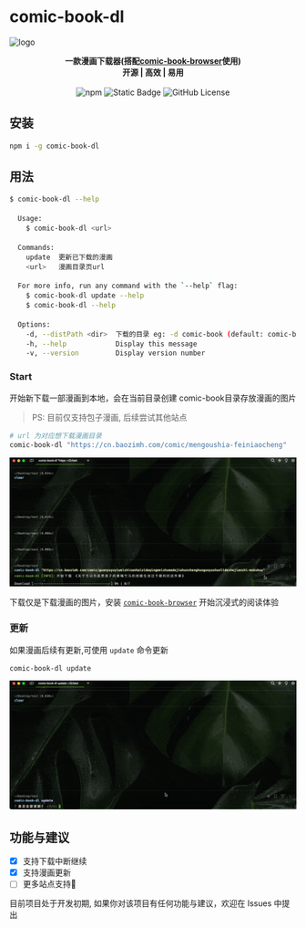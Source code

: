# comic-book-dl

![logo](https://socialify.git.ci/gxr404/comic-book-dl/image?font=Source%20Code%20Pro&logo=https%3A%2F%2Fgithub.com%2Fgxr404%2Fcomic-book-dl%2Fraw%2Fmain%2Fdocs%2Flogo.png&name=1&pattern=Circuit%20Board&theme=Light)

<!-- markdownlint-disable MD033 -->

<p align="center">
  <b>一款漫画下载器(搭配<a href="https://github.com/gxr404/comic-book-browser">comic-book-browser</a>使用)</b><br/>
  <b>开源 | 高效 | 易用</b><br/><br/>
  <img src="https://img.shields.io/npm/v/comic-book-dl" alt="npm">
  <img src="https://img.shields.io/badge/PR-welcome-blue" alt="Static Badge">
  <img src="https://img.shields.io/github/license/gxr404/comic-book-dl" alt="GitHub License">
  <br>
</p>

## 安装

```bash
npm i -g comic-book-dl
```

## 用法

```bash
$ comic-book-dl --help

  Usage:
    $ comic-book-dl <url>

  Commands:
    update  更新已下载的漫画
    <url>   漫画目录页url

  For more info, run any command with the `--help` flag:
    $ comic-book-dl update --help
    $ comic-book-dl --help

  Options:
    -d, --distPath <dir>  下载的目录 eg: -d comic-book (default: comic-book)
    -h, --help            Display this message
    -v, --version         Display version number
```

### Start

开始新下载一部漫画到本地，会在当前目录创建 comic-book目录存放漫画的图片

> PS: 目前仅支持包子漫画, 后续尝试其他站点

```bash
# url 为对应想下载漫画目录
comic-book-dl "https://cn.baozimh.com/comic/mengoushia-feiniaocheng"
```

![example](./docs/example.gif)

下载仅是下载漫画的图片，安装 [`comic-book-browser`](https://github.com/gxr404/comic-book-browser) 开始沉浸式的阅读体验

### 更新

如果漫画后续有更新,可使用 `update` 命令更新

```bash
comic-book-dl update
```

![example_2](./docs/example_2.gif)

## 功能与建议

- [x] 支持下载中断继续
- [x] 支持漫画更新
- [ ] 更多站点支持🤔

目前项目处于开发初期, 如果你对该项目有任何功能与建议，欢迎在 Issues 中提出
